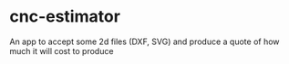 # cnc-estimator
An app to accept some 2d files (DXF, SVG) and produce a quote of how much it will cost to produce
